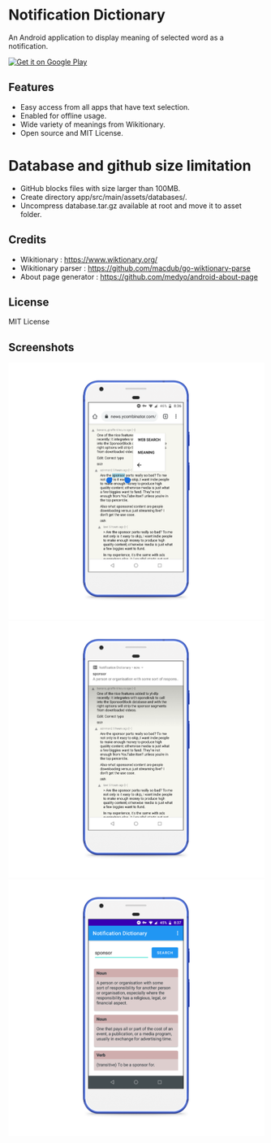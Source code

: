 # Notification Dictionary

An Android application to display meaning of selected word as a notification.

<a href='https://play.google.com/store/apps/details?id=com.xtreak.notificationdictionary'><img alt='Get it on Google Play' src='https://play.google.com/intl/en_us/badges/static/images/badges/en_badge_web_generic.png' height='70px'/></a>

## Features

- Easy access from all apps that have text selection.
- Enabled for offline usage.
- Wide variety of meanings from Wikitionary.
- Open source and MIT License.

# Database and github size limitation

- GitHub blocks files with size larger than 100MB.
- Create directory app/src/main/assets/databases/.
- Uncompress database.tar.gz available at root and move it to asset folder.

## Credits

- Wikitionary : https://www.wiktionary.org/
- Wikitionary parser : https://github.com/macdub/go-wiktionary-parse
- About page generator : https://github.com/medyo/android-about-page

## License

MIT License

## Screenshots

![image](screenshots/browser.png) ![image](screenshots/notification_meaning.png) ![image](screenshots/meaning.png) 
